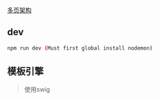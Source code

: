 [多页架构](https://segmentfault.com/a/1190000008644787)

## dev
``` bash
npm run dev (Must first global install nodemon)
```

## 模板引擎
> 使用swig